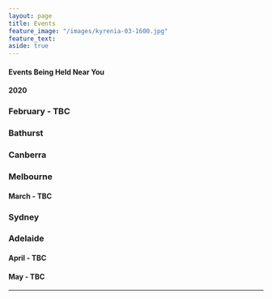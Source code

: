 ```yaml
---
layout: page
title: Events
feature_image: "/images/kyrenia-03-1600.jpg"
feature_text: 
aside: true 
---
```


#### Events Being Held Near You

#### 2020

### February - TBC

### Bathurst
### Canberra
### Melbourne

#### March - TBC 

### Sydney 
### Adelaide

#### April - TBC

#### May - TBC



<!--
###### Tips, Techniques & Context to Improve Your Meditation Experience

Charles Sturt University, XXX Hall, Saturday 8th November, 09:33am to 12:30pm.

We assume you have already tried meditation or have a regular meditation practice and want to build on your experience. 
[Click here for more details](/courses) 
[Register & book here](/https://www.eventbrite.com/e/tips-techniques-context-to-improve-your-meditation-experience-tickets-69967605993)


###### Introducing Meditation 

Charles Sturt University, XXX Hall, Saturday 8th November 2:03pm to 5:00pm.

For people wishing to start a meditation practice.
[Click here for more details](/courses) [Register & book here](/bookings) -->
 ---


 